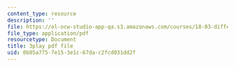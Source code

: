 ```yaml
---
content_type: resource
description: ''
file: https://ol-ocw-studio-app-qa.s3.amazonaws.com/courses/18-03-differential-equations-spring-2010/0b85a7757e153e1c67dac2fcd031dd2f_uNOyxQwIV8o.pdf
file_type: application/pdf
resourcetype: Document
title: 3play pdf file
uid: 0b85a775-7e15-3e1c-67da-c2fcd031dd2f
---
```


